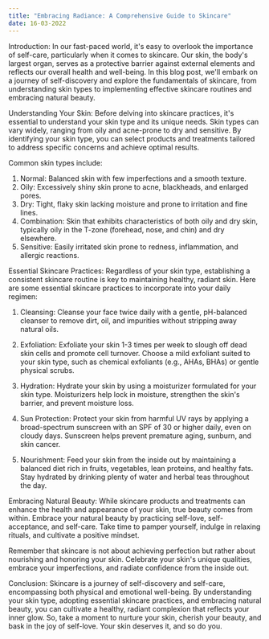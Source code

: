 ```yaml
---
title: "Embracing Radiance: A Comprehensive Guide to Skincare"
date: 16-03-2022
---
```


Introduction:
In our fast-paced world, it's easy to overlook the importance of self-care, particularly when it comes to skincare. Our skin, the body's largest organ, serves as a protective barrier against external elements and reflects our overall health and well-being. In this blog post, we'll embark on a journey of self-discovery and explore the fundamentals of skincare, from understanding skin types to implementing effective skincare routines and embracing natural beauty.

Understanding Your Skin:
Before delving into skincare practices, it's essential to understand your skin type and its unique needs. Skin types can vary widely, ranging from oily and acne-prone to dry and sensitive. By identifying your skin type, you can select products and treatments tailored to address specific concerns and achieve optimal results.

Common skin types include:

1. Normal: Balanced skin with few imperfections and a smooth texture.
2. Oily: Excessively shiny skin prone to acne, blackheads, and enlarged pores.
3. Dry: Tight, flaky skin lacking moisture and prone to irritation and fine lines.
4. Combination: Skin that exhibits characteristics of both oily and dry skin, typically oily in the T-zone (forehead, nose, and chin) and dry elsewhere.
5. Sensitive: Easily irritated skin prone to redness, inflammation, and allergic reactions.

Essential Skincare Practices:
Regardless of your skin type, establishing a consistent skincare routine is key to maintaining healthy, radiant skin. Here are some essential skincare practices to incorporate into your daily regimen:

1. Cleansing: Cleanse your face twice daily with a gentle, pH-balanced cleanser to remove dirt, oil, and impurities without stripping away natural oils.

2. Exfoliation: Exfoliate your skin 1-3 times per week to slough off dead skin cells and promote cell turnover. Choose a mild exfoliant suited to your skin type, such as chemical exfoliants (e.g., AHAs, BHAs) or gentle physical scrubs.

3. Hydration: Hydrate your skin by using a moisturizer formulated for your skin type. Moisturizers help lock in moisture, strengthen the skin's barrier, and prevent moisture loss.

4. Sun Protection: Protect your skin from harmful UV rays by applying a broad-spectrum sunscreen with an SPF of 30 or higher daily, even on cloudy days. Sunscreen helps prevent premature aging, sunburn, and skin cancer.

5. Nourishment: Feed your skin from the inside out by maintaining a balanced diet rich in fruits, vegetables, lean proteins, and healthy fats. Stay hydrated by drinking plenty of water and herbal teas throughout the day.

Embracing Natural Beauty:
While skincare products and treatments can enhance the health and appearance of your skin, true beauty comes from within. Embrace your natural beauty by practicing self-love, self-acceptance, and self-care. Take time to pamper yourself, indulge in relaxing rituals, and cultivate a positive mindset.

Remember that skincare is not about achieving perfection but rather about nourishing and honoring your skin. Celebrate your skin's unique qualities, embrace your imperfections, and radiate confidence from the inside out.

Conclusion:
Skincare is a journey of self-discovery and self-care, encompassing both physical and emotional well-being. By understanding your skin type, adopting essential skincare practices, and embracing natural beauty, you can cultivate a healthy, radiant complexion that reflects your inner glow. So, take a moment to nurture your skin, cherish your beauty, and bask in the joy of self-love. Your skin deserves it, and so do you.
